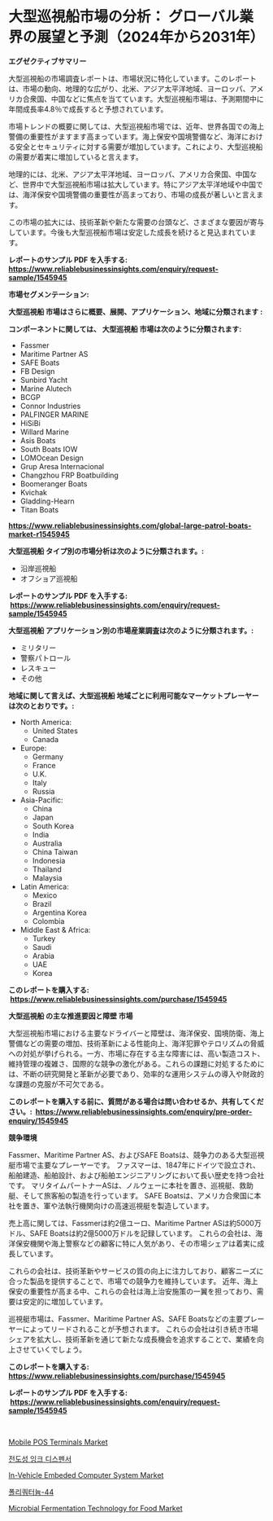 <p><h1>大型巡視船市場の分析： グローバル業界の展望と予測（2024年から2031年）</h1></p><p><strong>エグゼクティブサマリー</strong></p>
<p><p>大型巡視船の市場調査レポートは、市場状況に特化しています。このレポートは、市場の動向、地理的な広がり、北米、アジア太平洋地域、ヨーロッパ、アメリカ合衆国、中国などに焦点を当てています。大型巡視船市場は、予測期間中に年間成長率4.8％で成長すると予想されています。</p><p>市場トレンドの概要に関しては、大型巡視船市場では、近年、世界各国での海上警備の重要性がますます高まっています。海上保安や国境警備など、海洋における安全とセキュリティに対する需要が増加しています。これにより、大型巡視船の需要が着実に増加していると言えます。</p><p>地理的には、北米、アジア太平洋地域、ヨーロッパ、アメリカ合衆国、中国など、世界中で大型巡視船市場は拡大しています。特にアジア太平洋地域や中国では、海洋保安や国境警備の重要性が高まっており、市場の成長が著しいと言えます。</p><p>この市場の拡大には、技術革新や新たな需要の台頭など、さまざまな要因が寄与しています。今後も大型巡視船市場は安定した成長を続けると見込まれています。</p></p>
<p><strong>レポートのサンプル PDF を入手する: <a href="https://www.reliablebusinessinsights.com/enquiry/request-sample/1545945">https://www.reliablebusinessinsights.com/enquiry/request-sample/1545945</a></strong></p>
<p><strong>市場セグメンテーション:</strong></p>
<p><strong> 大型巡視船 市場はさらに概要、展開、アプリケーション、地域に分類されます :</strong></p>
<p><strong>コンポーネントに関しては、 大型巡視船 市場は次のように分類されます: &nbsp;</strong></p>
<p><ul><li>Fassmer</li><li>Maritime Partner AS</li><li>SAFE Boats</li><li>FB Design</li><li>Sunbird Yacht</li><li>Marine Alutech</li><li>BCGP</li><li>Connor Industries</li><li>PALFINGER MARINE</li><li>HiSiBi</li><li>Willard Marine</li><li>Asis Boats</li><li>South Boats IOW</li><li>LOMOcean Design</li><li>Grup Aresa Internacional</li><li>Changzhou FRP Boatbuilding</li><li>Boomeranger Boats</li><li>Kvichak</li><li>Gladding-Hearn</li><li>Titan Boats</li></ul></p>
<p><strong><a href="https://www.reliablebusinessinsights.com/global-large-patrol-boats-market-r1545945">https://www.reliablebusinessinsights.com/global-large-patrol-boats-market-r1545945</a></strong></p>
<p><strong> 大型巡視船 タイプ別の市場分析は次のように分類されます。:</strong></p>
<p><ul><li>沿岸巡視船</li><li>オフショア巡視船</li></ul></p>
<p><strong>レポートのサンプル PDF を入手する: &nbsp;<a href="https://www.reliablebusinessinsights.com/enquiry/request-sample/1545945">https://www.reliablebusinessinsights.com/enquiry/request-sample/1545945</a></strong></p>
<p><strong> 大型巡視船 アプリケーション別の市場産業調査は次のように分類されます。:</strong></p>
<p><ul><li>ミリタリー</li><li>警察パトロール</li><li>レスキュー</li><li>その他</li></ul></p>
<p><strong>地域に関して言えば、大型巡視船 地域ごとに利用可能なマーケットプレーヤーは次のとおりです。:</strong></p>
<p><ul>
    <li>
        North America:
        <ul>
            <li>United States</li>
            <li>Canada</li>
        </ul>
    </li>
    <li>
        Europe:
        <ul>
            <li>Germany</li>
            <li>France</li>
            <li>U.K.</li>
            <li>Italy</li>
            <li>Russia</li>
        </ul>
    </li>
    <li>
        Asia-Pacific:
        <ul>
            <li>China</li>
            <li>Japan</li>
            <li>South Korea</li>
            <li>India</li>
            <li>Australia</li>
            <li>China Taiwan</li>
            <li>Indonesia</li>
            <li>Thailand</li>
            <li>Malaysia</li>
        </ul>
    </li>
    <li>
        Latin America:
        <ul>
            <li>Mexico</li>
            <li>Brazil</li>
            <li>Argentina Korea</li>
            <li>Colombia</li>
        </ul>
    </li>
    <li>
        Middle East & Africa:
        <ul>
            <li>Turkey</li>
            <li>Saudi</li>
            <li>Arabia</li>
            <li>UAE</li>
            <li>Korea</li>
        </ul>
    </li>
    </ul></p>
<p><strong>このレポートを購入する: &nbsp;<a href="https://www.reliablebusinessinsights.com/purchase/1545945">https://www.reliablebusinessinsights.com/purchase/1545945</a></strong></p>
<p><strong>大型巡視船 の主な推進要因と障壁 市場</strong></p>
<p><p>大型巡視船市場における主要なドライバーと障壁は、海洋保安、国境防衛、海上警備などの需要の増加、技術革新による性能向上、海洋犯罪やテロリズムの脅威への対処が挙げられる。一方、市場に存在する主な障害には、高い製造コスト、維持管理の複雑さ、国際的な競争の激化がある。これらの課題に対処するためには、不断の研究開発と革新が必要であり、効率的な運用システムの導入や財政的な課題の克服が不可欠である。</p></p>
<p><strong>このレポートを購入する前に、質問がある場合は問い合わせるか、共有してください。:&nbsp; <a href="https://www.reliablebusinessinsights.com/enquiry/pre-order-enquiry/1545945">https://www.reliablebusinessinsights.com/enquiry/pre-order-enquiry/1545945</a></strong></p>
<p><strong>競争環境</strong></p>
<p><p>Fassmer、Maritime Partner AS、およびSAFE Boatsは、競争力のある大型巡視艇市場で主要なプレーヤーです。 ファスマーは、1847年にドイツで設立され、船舶建造、船舶設計、および船舶エンジニアリングにおいて長い歴史を持つ会社です。 マリタイムパートナーASは、ノルウェーに本社を置き、巡視艇、救助艇、そして旅客船の製造を行っています。 SAFE Boatsは、アメリカ合衆国に本社を置き、軍や法執行機関向けの高速巡視艇を製造しています。</p><p>売上高に関しては、Fassmerは約2億ユーロ、Maritime Partner ASは約5000万ドル、SAFE Boatsは約2億5000万ドルを記録しています。 これらの会社は、海洋保安機関や海上警察などの顧客に特に人気があり、その市場シェアは着実に成長しています。</p><p>これらの会社は、技術革新やサービスの質の向上に注力しており、顧客ニーズに合った製品を提供することで、市場での競争力を維持しています。 近年、海上保安の重要性が高まる中、これらの会社は海上治安施策の一翼を担っており、需要は安定的に増加しています。</p><p>巡視艇市場は、Fassmer、Maritime Partner AS、SAFE Boatsなどの主要プレーヤーによってリードされることが予想されます。 これらの会社は引き続き市場シェアを拡大し、技術革新を通じて新たな成長機会を追求することで、業績を向上させていくでしょう。</p></p>
<p><strong>このレポートを購入する: &nbsp; <a href="https://www.reliablebusinessinsights.com/purchase/1545945">https://www.reliablebusinessinsights.com/purchase/1545945</a></strong></p>
<p><strong>レポートのサンプル PDF を入手する: &nbsp;<a href="https://www.reliablebusinessinsights.com/enquiry/request-sample/1545945">https://www.reliablebusinessinsights.com/enquiry/request-sample/1545945</a></strong><strong></strong></p>
<p>&nbsp;</p>
<p><p><a href="https://issuu.com/reportprime-2/docs/mobile-pos-terminals-market-size-2030.pptx">Mobile POS Terminals Market</a></p><p><a href="https://medium.com/@stanleylyittle554467/%EC%A0%84%EB%8F%84%EC%84%B1-%EC%9E%89%ED%81%AC-%EB%B6%84%EC%A3%BC%EA%B8%B0-%EC%8B%9C%EC%9E%A5-%EB%B6%84%EC%84%9D-%EA%B7%B8-cagr-%EC%8B%9C%EC%9E%A5-%EC%84%B8%EB%B6%84%ED%99%94-%EB%B0%8F-%EC%84%B8%EA%B3%84-%EC%82%B0%EC%97%85-%EA%B0%9C%EC%9A%94-55ebf5323a4f">전도성 잉크 디스펜서</a></p><p><a href="https://github.com/ashepherd82/Market-Research-Report-List-4/blob/main/in-vehicle-embeded-computer-system-market.md">In-Vehicle Embeded Computer System Market</a></p><p><a href="https://github.com/milikokao84/Market-Research-Report-List-1/blob/main/241428184342.md">폴리쿼터늄-44</a></p><p><a href="https://github.com/irfadac/Market-Research-Report-List-3/blob/main/microbial-fermentation-technology-for-food-market.md">Microbial Fermentation Technology for Food Market</a></p></p>